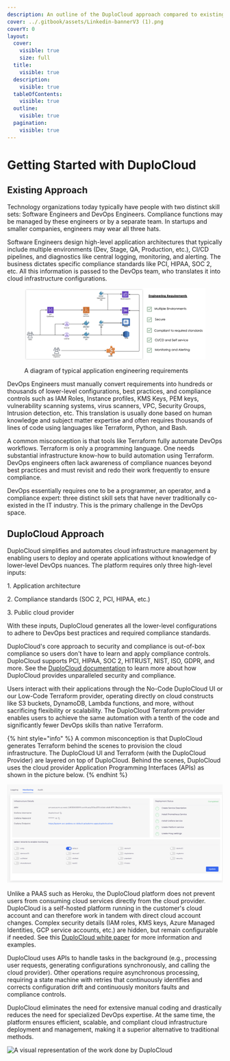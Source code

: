 ```yaml
---
description: An outline of the DuploCloud approach compared to existing DevOps
cover: ../.gitbook/assets/Linkedin-bannerV3 (1).png
coverY: 0
layout:
  cover:
    visible: true
    size: full
  title:
    visible: true
  description:
    visible: true
  tableOfContents:
    visible: true
  outline:
    visible: true
  pagination:
    visible: true
---
```


# Getting Started with DuploCloud

## **Existing Approach**

Technology organizations today typically have people with two distinct skill sets: Software Engineers and DevOps Engineers. Compliance functions may be managed by these engineers or by a separate team. In startups and smaller companies, engineers may wear all three hats.

Software Engineers design high-level application architectures that typically include multiple environments (Dev, Stage, QA, Production, etc.), CI/CD pipelines, and diagnostics like central logging, monitoring, and alerting. The business dictates specific compliance standards like PCI, HIPAA, SOC 2, etc. All this information is passed to the DevOps team, who translates it into cloud infrastructure configurations.

<figure><img src="../.gitbook/assets/app reqs.png" alt=""><figcaption><p>A diagram of typical application engineering requirements</p></figcaption></figure>

DevOps Engineers must manually convert requirements into hundreds or thousands of lower-level configurations, best practices, and compliance controls such as IAM Roles, Instance profiles, KMS Keys, PEM keys, vulnerability scanning systems, virus scanners, VPC, Security Groups, Intrusion detection, etc. This translation is usually done based on human knowledge and subject matter expertise and often requires thousands of lines of code using languages like Terraform, Python, and Bash.

A common misconception is that tools like Terraform fully automate DevOps workflows. Terraform is only a programming language. One needs substantial infrastructure know-how to build automation using Terraform. DevOps engineers often lack awareness of compliance nuances beyond best practices and must revisit and redo their work frequently to ensure compliance.

DevOps essentially requires one to be a programmer, an operator, and a compliance expert: three distinct skill sets that have never traditionally co-existed in the IT industry. This is the primary challenge in the DevOps space.

## **DuploCloud Approach**

DuploCloud simplifies and automates cloud infrastructure management by enabling users to deploy and operate applications without knowledge of lower-level DevOps nuances. The platform requires only three high-level inputs:

1\.     Application architecture

2\.     Compliance standards (SOC 2, PCI, HIPAA, etc.)

3\.     Public cloud provider

With these inputs, DuploCloud generates all the lower-level configurations to adhere to DevOps best practices and required compliance standards.

DuploCloud's core approach to security and compliance is out-of-box compliance so users don't have to learn and apply compliance controls. DuploCloud supports PCI, HIPAA, SOC 2, HITRUST, NIST, ISO, GDPR, and more. See the [DuploCloud documentation](../security-and-compliance/) to learn more about how DuploCloud provides unparalleled security and compliance.

Users interact with their applications through the No-Code DuploCloud UI or our Low-Code Terraform provider, operating directly on cloud constructs like S3 buckets, DynamoDB, Lambda functions, and more, without sacrificing flexibility or scalability. The DuploCloud Terraform provider enables users to achieve the same automation with a tenth of the code and significantly fewer DevOps skills than native Terraform.

{% hint style="info" %}
A common misconception is that DuploCloud generates Terraform behind the scenes to provision the cloud infrastructure. The DuploCloud UI and Terraform (with the DuploCloud Provider) are layered on top of DuploCloud. Behind the scenes, DuploCloud uses the cloud provider Application Programming Interfaces (APIs) as shown in the picture below.
{% endhint %}

![](<../.gitbook/assets/image (4) (1) (1).png>)

Unlike a PAAS such as Heroku, the DuploCloud platform does not prevent users from consuming cloud services directly from the cloud provider. DuploCloud is a self-hosted platform running in the customer's cloud account and can therefore work in tandem with direct cloud account changes. Complex security details (IAM roles, KMS keys, Azure Managed Identities, GCP service accounts, etc.) are hidden, but remain configurable if needed. See this [DuploCloud white paper](https://duplocloud.com/white-papers/devops/) for more information and examples.

DuploCloud uses APIs to handle tasks in the background (e.g., processing user requests, generating configurations synchronously, and calling the cloud provider). Other operations require asynchronous processing, requiring a state machine with retries that continuously identifies and corrects configuration drift and continuously monitors faults and compliance controls.

DuploCloud eliminates the need for extensive manual coding and drastically reduces the need for specialized DevOps expertise. At the same time, the platform ensures efficient, scalable, and compliant cloud infrastructure deployment and management, making it a superior alternative to traditional methods.

![A visual representation of the work done by DuploCloud](<../.gitbook/assets/Screen Shot 2022-03-12 at 1.34.37 PM.png>)

